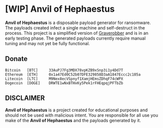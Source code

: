 # [WIP] Anvil of Hephaestus

**Anvil of Hephaestus** is a disposable payload generator for ransomware. The payloads created infect a single machine and self-destruct in the process. This project is a simplified version of [Graverobber](https://github.com/rf-peixoto/Graverobber/) and is in an early testing phase. The generated payloads currently require manual tuning and may not yet be fully functional.

## Donate

```
Bitcoin   [BTC]     33AuPJ7Fg3MDX78vpKZB9xSnp3i1y4Dd7T
Ethereum  [ETH]     0x1a47Ed0C52b07DFE329858D3aA1847Eccc2c105a
Litecoin  [LTC]     M9Nex8ecVSpnyf1XamjHEmsZDhqF74cWPX
Dogecoin  [DOGE]    DRWTE1wNxBTHxKy5Pek1rFHEqpqjPFTbZb
```
## DISCLAIMER

**Anvil of Hephaestus** is a project created for educational purposes and should not be used with malicious intent. You are responsible for all use you make of the **Anvil of Hephaestus** and the payloads generated by it.

